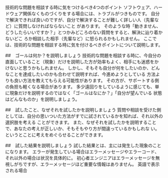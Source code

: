  技術的な問題を相談する時に気をつけるべき4つのポイント
ソフトウェア、ハードウェア関係なくものづくりをする場合には、トラブルがつきものです。
自分で解決できれば良いのですが、自分で解決することが難しく詳しい人（先輩など）に質問しなければならないこと
があります。
そのような時「動きません、どうしたらいいですか？」とつかみどころのない質問をすると、解決に辿り着かないどこ
ろか相談した相手（先輩など）に怒られるかもしれません。
ここでは、技術的な問題を相談する時に気を付けるべきポイントについて説明します。

##　ゴールは何か？を説明しましょう
技術的な問題を相談する時に、今自分の直面していること（現象）だけを説明した方が効率もよく、相手にも迷惑をか
けないと思うかもしれません。
しかし、そもそも自分が何をしたいのか、どんなことを達成したいのかも合わせて説明すれば、今進めようとしている
方法よりも良い方法を教えてもらえる可能性があります。
その方が、サポートする側の負担も軽くなる場合があります。
多少遠回りをしているように感じても、単に現象だけを説明するのではなく「ゴールはなにか？」「自分が望んでいる
状態はどんなものか」を説明しましょう。

##　試したこと、なぜそれを試したかを説明しましょう
質問や相談を受けた側としては、自分の思いついた方法がすでに試されているかを知れば、それ以外の選択肢を考える
ことができます。
また、なぜそれを試したかを説明することで、あなたの考えが正しいか、そもそもやり方が間違っているかもしれな
い。
というとことに考えをめぐらせることができます。

##　試した結果を説明しましょう
試した結果とは、主には発生した現象のことになります。
エラーが発生している場合はエラーメッセージやエラーコード、それ以外の場合は状況を具体的に。
初心者エンジニアはエラーメッセージを無視しがちですが、エラーメッセージほど重要な情報はありません。
英語で表示される場合
